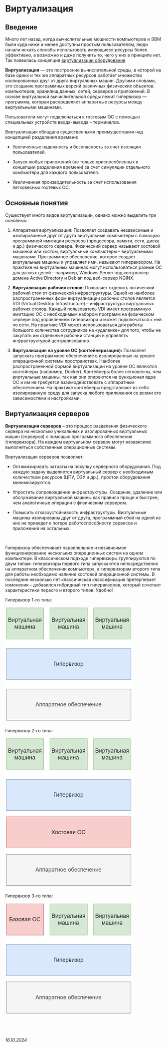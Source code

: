 # **Виртуализация**

## Введение

Много лет назад, когда вычислительные мощности компьютеров и ЭВМ были куда ниже и менее доступны простым пользователям, люди начали искать способы использовать имеющиеся ресурсы более эффективно, а возможно и даже получить то, чего у них в принципе нет. Так появилась концепция <u>виртуализации оборудования</u>.

**Виртуализация** — это построение вычислительной среды, в которой на базе одних и тех же аппаратных ресурсов работает множество изолированных друг от друга виртуальных машин. Другими словами, это создание программных версий различных физических объектов: компьютеров, хранилищ данных, сетей, серверов и приложений. В основе виртуальной вычислительной среды лежит гипервизор — программа, которая распределяет аппаратные ресурсы между виртуальными машинами.

Пользователи могут подключаться к гостевым ОС с помощью специальных устройств ввода-вывода – терминалов.

Виртуализация обладала существенными преимуществами над концепцией разделения времени:

- Увеличенные надежность и безопасность за счет изоляции пользователей.

- Запуск любых приложений (не только приспособленных к концепции разделения времени) за счет симуляции отдельного компьютера для каждого пользователя.

- Увеличенная производительность за счет использования легковесных гостевых ОС.


## Основные понятия

Существует много видов виртуализации, однако можно выделить три основных:

1. Аппаратная виртуализация:
    Позволяет создавать независимые и изолированные друг от друга виртуальные компьютеры с помощью программной имитации ресурсов (процессора, памяти, сети, диска и др.) физического сервера. Физический сервер называют хостовой машиной или хостом, виртуальные компьютеры – виртуальными машинами. Программное обеспечение, которое создает виртуальные машины и управляет ими, называют гипервизором. На практике на виртуальных машинах могут использоваться разные ОС для разных целей – например, Windows Server под контроллер домена Active Directory и Debian под веб-сервер NGINX.
2. **Виртуализация рабочих столов:**
    Позволяет отделить логический рабочий стол от физической инфраструктуры. Одной из наиболее распространенных форм виртуализации рабочих столов является VDI (Virtual Desktop Infrastructure) – инфраструктура виртуальных рабочих столов. Каждый пользователь VDI имеет программную имитацию ОС с необходимым набором программ на физическом сервере под управлением гипервизора и может подключаться к ней по сети. На практике VDI может использоваться для работы большого количества сотрудников на «удаленке» для того, чтобы не закупать им отдельные рабочии станции и управлять инфраструктурой централизованно.

3. **Виртуализация на уровне ОС (контейнеризация):**
    Позволяет запускать программное обеспечение в изолированных на уровне операционной системы пространствах. Наиболее распространенной формой виртуализации на уровне ОС являются контейнеры (например, Docker). Контейнеры более легковесны, чем виртуальные машины, так как они опираются на функционал ядра ОС и им не требуется взаимодействовать с аппаратным обеспечением. На практике контейнеры представляют из себя изолированную среду для запуска любого приложения со всеми его зависимостями и настройками.

## Виртуализация серверов

**Виртуализация серверов** – это процесс разделения физического сервера на несколько уникальных и изолированных виртуальных машин (серверов) с помощью программного обеспечения (гипервизора). На каждом виртуальном сервере могут независимо выполняться собственные операционные системы.

Виртуализация серверов позволяет:

- Оптимизировать затраты на покупку серверного оборудования.
    Под каждую задачу выделяется виртуальный сервер с необходимым количеством ресурсов (ЦПУ, ОЗУ и др.), простои оборудования минимизируются.

- Упростить сопровождение инфраструктуры.
    Создание, удаление или обслуживание виртуальной машины как правило проще и быстрее, чем аналогичные операции с физическим сервером.

- Повысить отказоустойчивость инфраструктуры.
    Виртуальные машины изолированы друг от друга, программный сбой на одной из них не приведет к потере работоспособности сервисов и приложений на остальных.

<br>

Гипервизор обеспечивает параллельное и независимое  функционирование нескольких операционных систем на одном компьютере. В классическом подходе гипервизоры группируются по двум типам: гипервизоры первого типа запускаются непосредственно на аппаратном обеспечении компьютера, а гипервизорам второго типа для работы необходимо наличие хостовой операционной системы. В последние несколько лет классическая классификация претерпевает изменения – добавился гибридный тип гипервизоров, который сочетает характеристики первого и второго типов.
Удобно!

Гипервизор 1-го типа:

![1](../assets/img/virtualization-1.png)


Гипервизор 2-го типа:

![2](../assets/img/virtualization-2.png)


Гипервизор 3-го типа:

![3](../assets/img/virtualization-3.png)



<br><br>

###### 16.10.2024